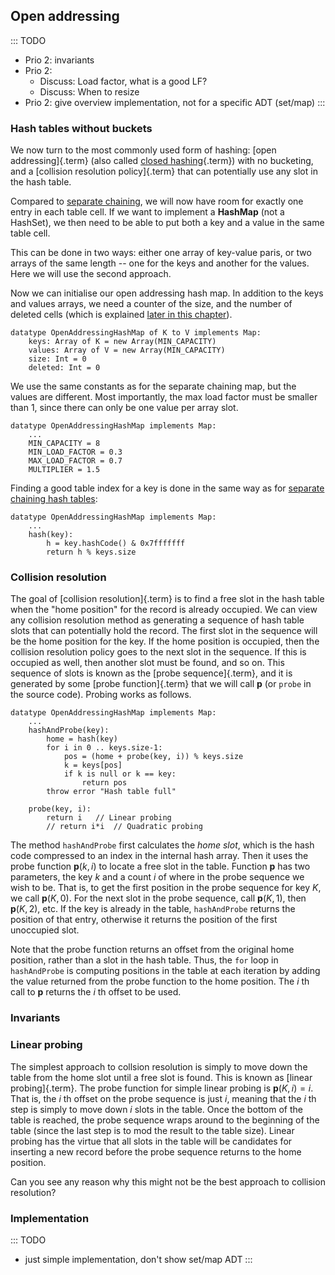 
## Open addressing

::: TODO
- Prio 2: invariants
- Prio 2:
    - Discuss: Load factor, what is a good LF?
    - Discuss: When to resize
- Prio 2: give overview implementation, not for a specific ADT (set/map)
:::


### Hash tables without buckets

We now turn to the most commonly used form of hashing:
[open addressing]{.term} (also called [closed hashing](#closed-hash-system){.term})
with no bucketing, and a [collision resolution policy]{.term} that can potentially use any slot in the hash table.

Compared to [separate chaining](#separate-chaining),
we will now have room for exactly one entry in each table
cell. If we want to implement a **HashMap** (not a HashSet), we then
need to be able to put both a key and a value in the same table cell.

This can be done in two ways: either one array of key-value paris,
or two arrays of the same length -- one for the keys and another for the values.
Here we will use the second approach.

Now we can initialise our open addressing hash map. In addition to the
keys and values arrays, we need a counter of the size, and the number
of deleted cells (which is explained
[later in this chapter](#open-addressing-deletion)).

    datatype OpenAddressingHashMap of K to V implements Map:
        keys: Array of K = new Array(MIN_CAPACITY)
        values: Array of V = new Array(MIN_CAPACITY)
        size: Int = 0
        deleted: Int = 0

We use the same constants as for the separate chaining map, but the
values are different. Most importantly, the max load factor must be
smaller than 1, since there can only be one value per array slot.

    datatype OpenAddressingHashMap implements Map:
        ...
        MIN_CAPACITY = 8
        MIN_LOAD_FACTOR = 0.3
        MAX_LOAD_FACTOR = 0.7
        MULTIPLIER = 1.5

Finding a good table index for a key is done in the same way as for
[separate chaining hash tables](#converting-objects-to-table-indices):

    datatype OpenAddressingHashMap implements Map:
        ...
        hash(key):
            h = key.hashCode() & 0x7fffffff
            return h % keys.size

### Collision resolution

The goal of [collision resolution]{.term} is to
find a free slot in the hash table when the "home position" for the
record is already occupied. We can view any collision resolution method
as generating a sequence of hash table slots that can potentially hold
the record. The first slot in the sequence will be the home position for
the key. If the home position is occupied, then the collision resolution
policy goes to the next slot in the sequence. If this is occupied as
well, then another slot must be found, and so on. This sequence of slots
is known as the [probe sequence]{.term}, and it
is generated by some [probe function]{.term}
that we will call **p** (or `probe` in the source code). Probing works
as follows.

    datatype OpenAddressingHashMap implements Map:
        ...
        hashAndProbe(key):
            home = hash(key)
            for i in 0 .. keys.size-1:
                pos = (home + probe(key, i)) % keys.size
                k = keys[pos]
                if k is null or k == key:
                    return pos
            throw error "Hash table full"

        probe(key, i):
            return i   // Linear probing
            // return i*i  // Quadratic probing


The method `hashAndProbe` first calculates the *home slot*, which is the
hash code compressed to an index in the internal hash array. Then it
uses the probe function $\textbf{p}(k, i)$ to locate a free slot in the
table. Function **p** has two parameters, the key $k$ and a count $i$ of
where in the probe sequence we wish to be. That is, to get the first
position in the probe sequence for key $K$, we call $\textbf{p}(K, 0)$.
For the next slot in the probe sequence, call $\textbf{p}(K, 1)$, then
$\textbf{p}(K, 2)$, etc. If the key is already in the table,
`hashAndProbe` returns the position of that entry, otherwise it returns
the position of the first unoccupied slot.

Note that the probe function returns an offset from the original home
position, rather than a slot in the hash table. Thus, the `for` loop in
`hashAndProbe` is computing positions in the table at each iteration by
adding the value returned from the probe function to the home position.
The $i$ th call to **p** returns the $i$ th offset to be used.

### Invariants


### Linear probing

The simplest approach to collsion resolution is simply to move down the
table from the home slot until a free slot is found. This is known as
[linear probing]{.term}. The probe function for
simple linear probing is $\textbf{p}(K, i) = i$. That is, the $i$ th
offset on the probe sequence is just $i$, meaning that the $i$ th step
is simply to move down $i$ slots in the table. Once the bottom of the
table is reached, the probe sequence wraps around to the beginning of
the table (since the last step is to mod the result to the table size).
Linear probing has the virtue that all slots in the table will be
candidates for inserting a new record before the probe sequence returns
to the home position.

<inlineav id="linProbeCON1" src="Hashing/linProbeCON1.js" name="Linear Probing Slideshow 1" links="Hashing/linProbeCON.css"/>

Can you see any reason why this might not be the best approach to
collision resolution?

### Implementation

::: TODO
- just simple implementation, don't show set/map ADT
:::
